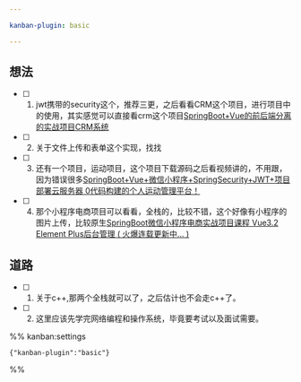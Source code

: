 ```yaml
---

kanban-plugin: basic

---
```


## 想法

- [ ] 1. jwt携带的security这个，推荐三更，之后看看CRM这个项目，进行项目中的使用，其实感觉可以直接看crm这个项目[SpringBoot+Vue的前后端分离的实战项目CRM系统](https://www.bilibili.com/video/BV1eM4y1E7GK/?p=89&share_source=copy_web&vd_source=a9e0245042931de24eb0a8f018fa0eae)
- [ ] 2. 关于文件上传和表单这个实现，找找
- [ ] 3. 还有一个项目，运动项目，这个项目下载源码之后看视频讲的，不用跟，因为错误很多[SpringBoot+Vue+微信小程序+SpringSecurity+JWT+项目部署云服务器 0代码构建的个人运动管理平台！](https://www.bilibili.com/video/BV1Mq4y1W747/?share_source=copy_web&vd_source=a9e0245042931de24eb0a8f018fa0eae)
- [ ] 4. 那个小程序电商项目可以看看，全栈的，比较不错，这个好像有小程序的图片上传，比较原生[SpringBoot微信小程序电商实战项目课程 Vue3.2 Element Plus后台管理 ( 火爆连载更新中... )](https://www.bilibili.com/video/BV1kP4y1F7tU/?share_source=copy_web&vd_source=a9e0245042931de24eb0a8f018fa0eae)


## 道路

- [ ] 1. 关于c++,那两个全栈就可以了，之后估计也不会走c++了。
- [ ] 2. 这里应该先学完网络编程和操作系统，毕竟要考试以及面试需要。




%% kanban:settings
```
{"kanban-plugin":"basic"}
```
%%